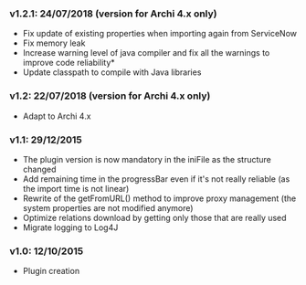 ### v1.2.1: 24/07/2018    (version for Archi 4.x only)
* Fix update of existing properties when importing again from ServiceNow
* Fix memory leak
* Increase warning level of java compiler and fix all the warnings to improve code reliability* 
* Update classpath to compile with Java libraries

### v1.2: 22/07/2018    (version for Archi 4.x only)
* Adapt to Archi 4.x

### v1.1: 29/12/2015
* The plugin version is now mandatory in the iniFile as the structure changed
* Add remaining time in the progressBar even if it's not really reliable (as the import time is not linear) 
* Rewrite of the getFromURL() method to improve proxy management (the system properties are not modified anymore)
* Optimize relations download by getting only those that are really used
* Migrate logging to Log4J

### v1.0: 12/10/2015
* Plugin creation

